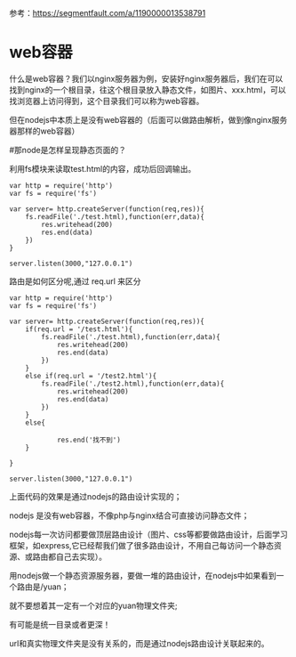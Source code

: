 
参考：https://segmentfault.com/a/1190000013538791

# web容器
什么是web容器？我们以nginx服务器为例，安装好nginx服务器后，我们在可以找到nginx的一个根目录，往这个根目录放入静态文件，如图片、xxx.html，可以找浏览器上访问得到，这个目录我们可以称为web容器。

但在nodejs中本质上是没有web容器的（后面可以做路由解析，做到像nginx服务器那样的web容器）


#那node是怎样呈现静态页面的？

利用fs模块来读取test.html的内容，成功后回调输出。

```
var http = require('http')
var fs = require('fs')

var server= http.createServer(function(req,res)){
    fs.readFile('./test.html),function(err,data){
        res.writehead(200)
        res.end(data)
    })
}

server.listen(3000,"127.0.0.1")
```

路由是如何区分呢,通过 req.url 来区分

```
var http = require('http')
var fs = require('fs')

var server= http.createServer(function(req,res)){
    if(req.url = '/test.html'){
        fs.readFile('./test.html),function(err,data){
            res.writehead(200)
            res.end(data)
        })
    }
    else if(req.url = '/test2.html'){
        fs.readFile('./test2.html),function(err,data){
            res.writehead(200)
            res.end(data)
        })
    }
    else{
        
            res.end('找不到')
    }

}

server.listen(3000,"127.0.0.1")
```


上面代码的效果是通过nodejs的路由设计实现的；

nodejs 是没有web容器，不像php与nginx结合可直接访问静态文件；

nodejs每一次访问都要做顶层路由设计（图片、css等都要做路由设计，后面学习框架，如express,它已经帮我们做了很多路由设计，不用自己每访问一个静态资源、或路由都自己去实现）。

用nodejs做一个静态资源服务器，要做一堆的路由设计，在nodejs中如果看到一个路由是/yuan；

就不要想着其一定有一个对应的yuan物理文件夹;

有可能是统一目录或者更深！

url和真实物理文件夹是没有关系的，而是通过nodejs路由设计关联起来的。




